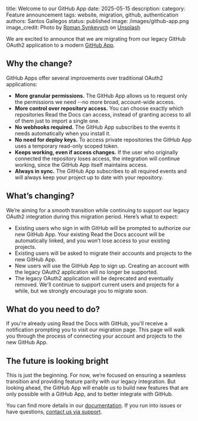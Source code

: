 title: Welcome to our GitHub App
date: 2025-05-15
description: 
category: Feature announcement
tags: website, migration, github, authentication
authors: Santos Gallegos
status: published
image: /images/github-app.png
image_credit: Photo by <a href="https://unsplash.com/@synkevych?utm_content=creditCopyText&utm_medium=referral&utm_source=unsplash">Roman Synkevych</a> on <a href="https://unsplash.com/photos/black-and-white-penguin-toy-wX2L8L-fGeA?utm_content=creditCopyText&utm_medium=referral&utm_source=unsplash">Unsplash</a>

We are excited to announce that we are migrating from our legacy GitHub OAuth2 application to a modern [GitHub App](https://docs.github.com/en/apps/overview).

## Why the change?

GitHub Apps offer several improvements over traditional OAuth2 applications:

- **More granular permissions.**
  The GitHub App allows us to request only the permissions we need
  --no more broad, account-wide access.
- **More control over repository access.**
  You can choose exactly which repositories Read the Docs can access,
  instead of granting access to all of them just to import a single one.
- **No webhooks required.**
  The GitHub App subscribes to the events it needs automatically when you install it.
- **No need for deploy keys.**
  To access private repositories the GitHub App uses a temporary read-only scoped token.
- **Keeps working, even if access changes.**
  If the user who originally connected the repository loses access,
  the integration will continue working, since the GitHub App itself maintains access.
- **Always in sync.**
  The GitHub App subscribes to all required events and will always keep your project up to date with your repository.

## What’s changing?

We’re aiming for a smooth transition while continuing to support our legacy OAuth2 integration during this migration period.
Here’s what to expect:

- Existing users who sign in with GitHub will be prompted to authorize our new GitHub App.
  Your existing Read the Docs account will be automatically linked,
  and you won’t lose access to your existing projects.
- Existing users will be asked to migrate their accounts and projects to the new GitHub App.
- New users will use the GitHub App to sign up.
  Creating an account with the legacy OAuth2 application will no longer be supported.
- The legacy OAuth2 application will be deprecated and eventually removed.
  We'll continue to support current users and projects for a while,
  but we strongly encourage you to migrate soon.

## What do you need to do?

If you're already using Read the Docs with GitHub,
you'll receive a notification prompting you to visit our migration page.
This page will walk you through the process of connecting your account and projects to the new GitHub App.

## The future is looking bright

This is just the beginning.
For now, we’re focused on ensuring a seamless transition and providing feature parity with our legacy integration.
But looking ahead, the GitHub App will enable us to build new features that are only possible with a GitHub App,
and to better integrate with GitHub.

You can find more details in our [documentation](https://docs.readthedocs.com/platform/stable/reference/git-integration.html).
If you run into issues or have questions, [contact us via support](https://docs.readthedocs.com/platform/stable/support.html).
